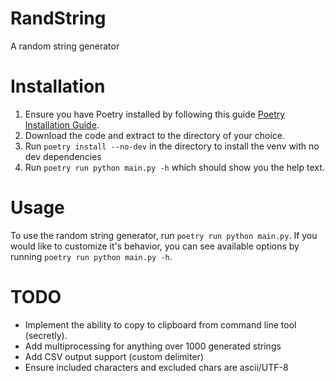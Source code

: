 # RandString
A random string generator

# Installation
1. Ensure you have Poetry installed by following this guide [Poetry Installation Guide](https://python-poetry.org/docs/#installation 'Poetry Installation Guide').
2. Download the code and extract to the directory of your choice.
3. Run `poetry install --no-dev` in the directory to install the venv with no dev dependencies
4. Run `poetry run python main.py -h` which should show you the help text.

# Usage
To use the random string generator, run `poetry run python main.py`. If you would like to customize it's behavior, you
can see available options by running `poetry run python main.py -h`.

# TODO
- Implement the ability to copy to clipboard from command line tool (secretly).
- Add multiprocessing for anything over 1000 generated strings
- Add CSV output support (custom delimiter)
- Ensure included characters and excluded chars are ascii/UTF-8